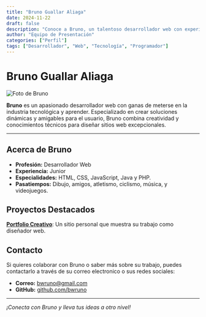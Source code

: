 ```yaml
---
title: "Bruno Guallar Aliaga"
date: 2024-11-22
draft: false
description: "Conoce a Bruno, un talentoso desarrollador web con experiencia en diseño y programación."
author: "Equipo de Presentación"
categories: ["Perfil"]
tags: ["Desarrollador", "Web", "Tecnología", "Programador"]
---
```


# Bruno Guallar Aliaga

![Foto de Bruno](images/bruno.jpg)

**Bruno** es un apasionado desarrollador web con ganas de meterse en la industria tecnológica y aprender. Especializado en crear soluciones dinámicas y amigables para el usuario, Bruno combina creatividad y conocimientos técnicos para diseñar sitios web excepcionales.

---

## Acerca de Bruno

- **Profesión:** Desarrollador Web
- **Experiencia:** Junior
- **Especialidades:** HTML, CSS, JavaScript, Java y PHP.
- **Pasatiempos:** Dibujo, amigos, atletismo, ciclismo, música, y videojuegos.

## Proyectos Destacados

**[Portfolio Creativo](#)**: Un sitio personal que muestra su trabajo como diseñador web.

## Contacto

Si quieres colaborar con Bruno o saber más sobre su trabajo, puedes contactarlo a través de su correo electronico o sus redes sociales:

- **Correo:** bwruno@gmail.com  
- **GitHub:** [github.com/bwruno](https://github.com/bwruno)

---

_¡Conecta con Bruno y lleva tus ideas a otro nivel!_
